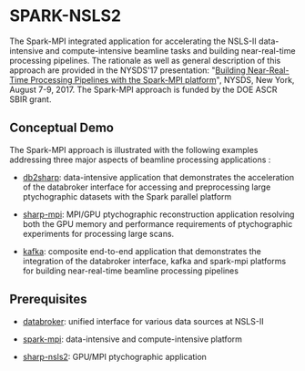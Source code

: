 # SPARK-NSLS2

The Spark-MPI integrated application for accelerating the NSLS-II data-intensive and compute-intensive
beamline tasks and building near-real-time processing pipelines. The rationale as well as general
description of this approach are provided in the NYSDS'17 presentation: "[Building Near-Real-Time Processing Pipelines with the Spark-MPI platform](https://github.com/SciDriver/spark-nsls2/blob/master/doc/Malitsky-Chaudhary-NYSDS17.pdf)", NYSDS, New York, August 7-9, 2017. The Spark-MPI approach is funded by
the DOE ASCR SBIR grant.

## Conceptual Demo

The Spark-MPI approach is illustrated with the following examples addressing
three major aspects of beamline processing applications :

* [db2sharp](https://github.com/SciDriver/spark-nsls2/blob/master/examples/db2sharp/db2sharp.27223.ipynb):
data-intensive application that demonstrates the acceleration
of the databroker interface for accessing and preprocessing large ptychographic
datasets with the Spark parallel platform

* [sharp-mpi](https://github.com/SciDriver/spark-nsls2/blob/master/examples/sharp-mpi/sharp.mpi.17554.ipynb): MPI/GPU ptychographic reconstruction application resolving both the GPU memory and performance
requirements of ptychographic experiments for processing large scans.

* [kafka](https://github.com/SciDriver/spark-nsls2/tree/master/examples/kafka ):
composite end-to-end application that demonstrates the integration
of the databroker interface, kafka and spark-mpi platforms for building near-real-time
beamline processing pipelines

## Prerequisites

* [databroker](https://github.com/NSLS-II/databroker): unified interface for various data sources at NSLS-II

* [spark-mpi](https://github.com/SciDriver/spark-mpi): data-intensive and compute-intensive platform

* [sharp-nsls2](https://github.com/camera-sharp/sharp-nsls2): GPU/MPI ptychographic application

